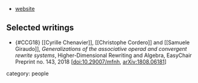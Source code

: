 
* [website](https://www.normalesup.org/~cordero/en.html)

## Selected writings

* {#CCG18} [[Cyrille Chenavier]], [[Christophe Cordero]] and [[Samuele Giraudo]], *Generalizations of the associative operad and convergent rewrite systems*, Higher-Dimensional Rewriting and Algebra, EasyChair Preprint no. 143, 2018 &lbrack;[doi:10.29007/mfnh](https://doi.org/10.29007/mfnh), [arXiv:1808.06181](https://arxiv.org/abs/1808.06181)&rbrack;

category: people